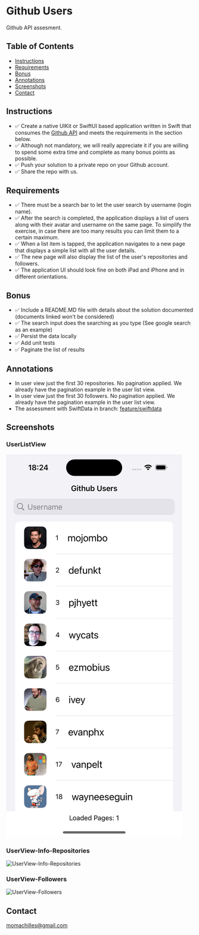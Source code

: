 # Github Users

Github API assesment.

## Table of Contents

- [Instructions](#instructions)
- [Requirements](#requirements)
- [Bonus](#bonus)
- [Annotations](#annotations)
- [Screenshots](#screenshots)
- [Contact](#contact)

## Instructions

- ✅ Create a native UIKit or SwiftUI based application written in Swift that consumes the [Github API](https://docs.github.com/en/rest) and meets the requirements in the section below.
- ✅ Although not mandatory, we will really appreciate it if you are willing to spend some extra time and complete as many bonus points as possible.
- ✅ Push your solution to a private repo on your Github account.
- ✅ Share the repo with us.

## Requirements

- ✅ There must be a search bar to let the user search by username (login name).
- ✅ After the search is completed, the application displays a list of users along with their avatar and username on the same page. To simplify the exercise, in case there are too many results you can limit them to a certain maximum.
- ✅ When a list item is tapped, the application navigates to a new page that displays a simple list with all the user details.
- ✅ The new page will also display the list of the user's repositories and followers.
- ✅ The application UI should look fine on both iPad and iPhone and in different orientations.

## Bonus

- ✅ Include a README.MD file with details about the solution documented (documents linked won't be considered)
- ✅ The search input does the searching as you type (See google search as an example)
- ✅ Persist the data locally
- ✅ Add unit tests
- ✅ Paginate the list of results

## Annotations

- In user view just the first 30 repositories. No pagination applied. We already have the pagination example in the user list view.
- In user view just the first 30 followers. No pagination applied. We already have the pagination example in the user list view.
- The assessment with SwiftData in branch: [feature/swiftdata](https://github.com/iOSDeveloperAssessments/GithubUsers/tree/feature/swiftdata)

## Screenshots

### UserListView
![UserListView](Screenshots/UserListView.png "UserListView")

### UserView-Info-Repositories
![UserView-Info-Repositories](UserView-Info-Repositories.png "UserView-Info-Repositories")

### UserView-Followers
![UserView-Followers](UserView-Followers.png "UserView-Followers")

## Contact

momachilles@gmail.com

